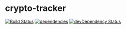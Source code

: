 # crypto-tracker
[![Build Status](https://travis-ci.org/MiwaTritt/crypto-tracker.svg?branch=master)](https://travis-ci.org/MiwaTritt/crypto-tracker)
[![dependencies](https://david-dm.org/MiwaTritt/crypto-tracker.svg)](https://david-dm.org/MiwaTritt/crypto-tracker)
[![devDependency Status](https://david-dm.org/MiwaTritt/crypto-tracker/dev-status.svg)](https://david-dm.org/MiwaTritt/crypto-tracker#info=devDependencies)
